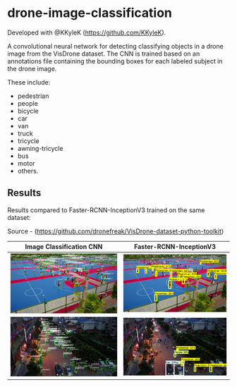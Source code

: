 # drone-image-classification

Developed with @KKyleK (https://github.com/KKyleK).

A convolutional neural network for detecting classifying objects in a drone image from the VisDrone dataset. The CNN is trained based on an annotations file containing the bounding boxes for each labeled subject in the drone image.

These include:
- pedestrian 
- people
- bicycle
- car
- van
- truck
- tricycle
- awning-tricycle
- bus
- motor
- others.

## Results

Results compared to Faster-RCNN-InceptionV3 trained on the same dataset:

Source - (https://github.com/dronefreak/VisDrone-dataset-python-toolkit)

Image Classification CNN  |  Faster-RCNN-InceptionV3
:--------------:|:-------------------------:
![](images/1_1.png)      |  ![](images/1_2.png)
![](images/2_1.png)      |  ![](images/2_2.png)
